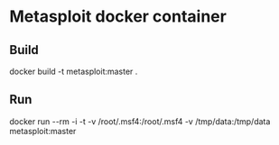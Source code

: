 # Metasploit docker container

## Build

docker build -t metasploit:master .

## Run

docker run --rm -i -t -v /root/.msf4:/root/.msf4 -v /tmp/data:/tmp/data metasploit:master
